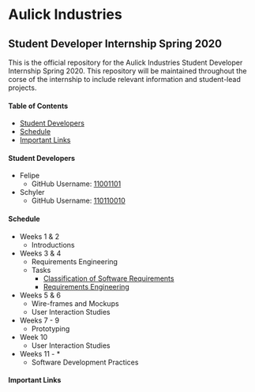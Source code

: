 # Aulick Industries
## Student Developer Internship Spring 2020

This is the official repository for the Aulick Industries Student Developer Internship Spring 2020. This repository will be maintained throughout the corse of the internship to include relevant information and student-lead projects.

#### Table of Contents
* [Student Developers](#student-developers)
* [Schedule](#schedule)
* [Important Links](#important-links)

#### Student Developers

* Felipe
  * GitHub Username: [11001101](https://github.com/11001101)
* Schyler
  * GitHub Username: [110110010](https://github.com/110110010)

#### Schedule
* Weeks 1 & 2
  * Introductions
* Weeks 3 & 4
  * Requirements Engineering
  * Tasks
    * [Classification of Software Requirements](/Requirements_Engineering/Classification%20of%20Software%20Requirements.ipynb)
    * [Requirements Engineering](/Requirements_Engineering/Requirements%20Engineering.ipynb)
* Weeks 5 & 6
  * Wire-frames and Mockups
  * User Interaction Studies
* Weeks 7 - 9
  * Prototyping
* Week 10
  * User Interaction Studies
* Weeks 11 - *
  * Software Development Practices

#### Important Links